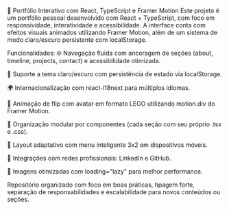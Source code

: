 🚀 Portfólio Interativo com React, TypeScript e Framer Motion
Este projeto é um portfólio pessoal desenvolvido com React + TypeScript, com foco em responsividade, interatividade e acessibilidade. A interface conta com efeitos visuais animados utilizando Framer Motion, além de um sistema de modo claro/escuro persistente com localStorage.

Funcionalidades:
🌐 Navegação fluida com ancoragem de seções (about, timeline, projects, contact) e acessibilidade otimizada.

🎨 Suporte a tema claro/escuro com persistência de estado via localStorage.

🌍 Internacionalização com react-i18next para múltiplos idiomas.

🔁 Animação de flip com avatar em formato LEGO utilizando motion.div do Framer Motion.

📁 Organização modular por componentes (cada seção com seu próprio .tsx e .css).

📌 Layout adaptativo com menu inteligente 3x2 em dispositivos móveis.

💼 Integrações com redes profissionais: LinkedIn e GitHub.

🧩 Imagens otimizadas com loading="lazy" para melhor performance.

Repositório organizado com foco em boas práticas, tipagem forte, separação de responsabilidades e escalabilidade para novos conteúdos ou seções.
